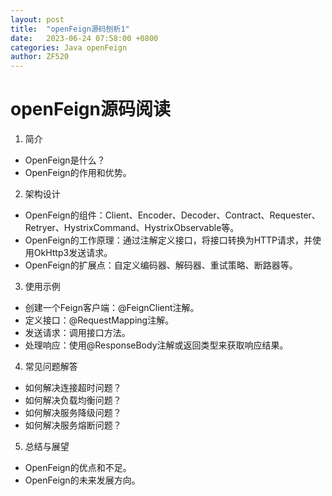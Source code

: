 ```yaml
---
layout: post
title:  "openFeign源码刨析1"
date:   2023-06-24 07:58:00 +0800
categories: Java openFeign
author: ZF520
---
```


# openFeign源码阅读

1. 简介

- OpenFeign是什么？
- OpenFeign的作用和优势。

2. 架构设计

- OpenFeign的组件：Client、Encoder、Decoder、Contract、Requester、Retryer、HystrixCommand、HystrixObservable等。
- OpenFeign的工作原理：通过注解定义接口，将接口转换为HTTP请求，并使用OkHttp3发送请求。
- OpenFeign的扩展点：自定义编码器、解码器、重试策略、断路器等。

3. 使用示例

- 创建一个Feign客户端：@FeignClient注解。
- 定义接口：@RequestMapping注解。
- 发送请求：调用接口方法。
- 处理响应：使用@ResponseBody注解或返回类型来获取响应结果。

4. 常见问题解答

- 如何解决连接超时问题？
- 如何解决负载均衡问题？
- 如何解决服务降级问题？
- 如何解决服务熔断问题？

5. 总结与展望

- OpenFeign的优点和不足。
- OpenFeign的未来发展方向。